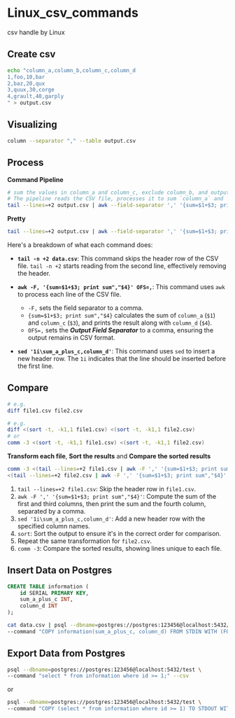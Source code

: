 # Linux_csv_commands
csv handle by Linux


## Create csv
```sh
echo "column_a,column_b,column_c,column_d
1,foo,10,bar
2,baz,20,qux
3,quux,30,corge
4,grault,40,garply
" > output.csv
```

## Visualizing
```sh
column --separator "," --table output.csv
```

## Process
**Command Pipeline**
```sh
# sum the values in column_a and column_c, exclude column_b, and output the result.
# The pipeline reads the CSV file, processes it to sum `column_a` and `column_c`, excludes `column_b`, and adds a new header row to the output. This approach is efficient for processing large CSV files as it uses stream processing without creating intermediate files.
tail --lines=+2 output.csv | awk --field-separator ',' '{sum=$1+$3; print sum","$4}' OFS="," | sed '1i\sum_a_plus_c,column_d' 
```
**Pretty**
```sh
tail --lines=+2 output.csv | awk --field-separator ',' '{sum=$1+$3; print sum","$4}' OFS="," | sed '1i\sum_a_plus_c,column_d' | column --separator "," --table
```

   Here's a breakdown of what each command does:

   - **`tail -n +2 data.csv`**: This command skips the header row of the CSV file. `tail -n +2` starts reading from the second line, effectively removing the header.

   - **`awk -F, '{sum=$1+$3; print sum","$4}' OFS=,`**: This command uses `awk` to process each line of the CSV file.
     - `-F,` sets the field separator to a comma.
     - `{sum=$1+$3; print sum","$4}` calculates the sum of `column_a` (`$1`) and `column_c` (`$3`), and prints the result along with `column_d` (`$4`).
     - `OFS=,` sets the ***Output Field Separator*** to a comma, ensuring the output remains in CSV format.

   - **`sed '1i\sum_a_plus_c,column_d'`**: This command uses `sed` to insert a new header row. The `1i` indicates that the line should be inserted before the first line.


## Compare

```sh
# e.g.
diff file1.csv file2.csv

# e.g.
diff <(sort -t, -k1,1 file1.csv) <(sort -t, -k1,1 file2.csv)
# or
comm -3 <(sort -t, -k1,1 file1.csv) <(sort -t, -k1,1 file2.csv)
```

**Transform each file**, **Sort the results** and **Compare the sorted results**
```sh
comm -3 <(tail --lines=+2 file1.csv | awk -F ',' '{sum=$1+$3; print sum","$4}' | sed '1i\sum_a_plus_c,column_d' | sort) \
<(tail --lines=+2 file2.csv | awk -F ',' '{sum=$1+$3; print sum","$4}' | sed '1i\sum_a_plus_c,column_d' | sort)
```

1. `tail --lines=+2 file1.csv`: Skip the header row in `file1.csv`.
2. `awk -F ',' '{sum=$1+$3; print sum","$4}'`: Compute the sum of the first and third columns, then print the sum and the fourth column, separated by a comma.
3. `sed '1i\sum_a_plus_c,column_d'`: Add a new header row with the specified column names.
4. `sort`: Sort the output to ensure it's in the correct order for comparison.
5. Repeat the same transformation for `file2.csv`.
6. `comm -3`: Compare the sorted results, showing lines unique to each file.

## Insert Data on Postgres
```sql
CREATE TABLE information (
    id SERIAL PRIMARY KEY,
    sum_a_plus_c INT,
    column_d INT
);
```
```sh
cat data.csv | psql --dbname=postgres://postgres:123456@localhost:5432/test \
--command "COPY information(sum_a_plus_c, column_d) FROM STDIN WITH (FORMAT csv, DELIMITER ',', HEADER true);"
```

## Export Data from Postgres

```sh
psql --dbname=postgres://postgres:123456@localhost:5432/test \
--command "select * from information where id >= 1;" --csv
```
or
```sh
psql --dbname=postgres://postgres:123456@localhost:5432/test \
--command "COPY (select * from information where id >= 1) TO STDOUT WITH CSV DELIMITER ','"
```

